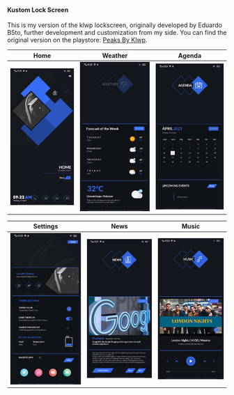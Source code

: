 #### Kustom Lock Screen

This is my version of the klwp lockscreen, originally developed by Eduardo B5to, further development and customization from my side.
You can find the original version on the playstore: [Peaks By Klwp](https://play.google.com/store/apps/details?id=peaksforklwp.kustom.pack&hl=en&gl=US).

|            Home            |            Weather            |            Agenda            |
| :------------------------: | :---------------------------: | :--------------------------: |
| ![](/screenshots/home.jpg) | ![](/screenshots/weather.jpg) | ![](/screenshots/agenda.jpg) |

|            Settings            |            News            |            Music            |
| :----------------------------: | :------------------------: | :-------------------------: |
| ![](/screenshots/settings.jpg) | ![](/screenshots/news.jpg) | ![](/screenshots/music.jpg) |
